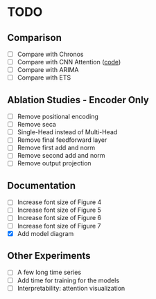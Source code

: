 # TODO

## Comparison
- [ ] Compare with Chronos
- [ ] Compare with CNN Attention ([code](https://github.com/YangLIN1997/TCAN-IJCNN2021))
- [ ] Compare with ARIMA
- [ ] Compare with ETS

## Ablation Studies - Encoder Only
- [ ] Remove positional encoding
- [ ] Remove seca
- [ ] Single-Head instead of Multi-Head
- [ ] Remove final feedforward layer
- [ ] Remove first add and norm
- [ ] Remove second add and norm
- [ ] Remove output projection

## Documentation
- [ ] Increase font size of Figure 4
- [ ] Increase font size of Figure 5
- [ ] Increase font size of Figure 6
- [ ] Increase font size of Figure 7
- [X] Add model diagram

## Other Experiments
- [ ] A few long time series
- [ ] Add time for training for the models
- [ ] Interpretability: attention visualization